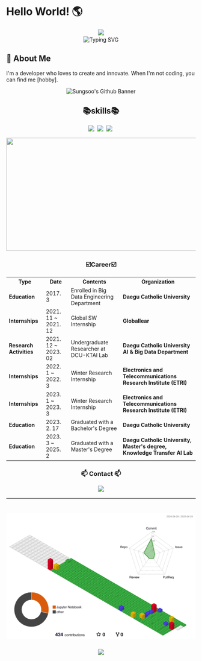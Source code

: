 # Hello World! 🌎


<div align="center">
  <img src="https://github-profile-trophy.vercel.app/?username=Sungsoo Kwon&theme=onedark" />
</div>

<div align="center">
  <img src="https://readme-typing-svg.herokuapp.com?font=Fira+Code&pause=1000&color=F75C7E&center=true&vCenter=true&width=435&lines=Intelligence+is+the+ability+to+adapt+to+change.;Intelligence+is+the+ability+to+adapt+to+change.;Let's+build+something+awesome+together" alt="Typing SVG" />
</div>

## 🚀 About Me
I'm a developer who loves to create and innovate. When I'm not coding, you can find me [hobby].

<p align="center">
<img src="https://capsule-render.vercel.app/api?type=waving&color=auto&height=200&section=header&text=Sungsoo's%20Github&fontSize=90" alt="Sungsoo's Github Banner" class="banner" />
</p>

<div align="center">
<h2>📚skills📚</h2>
</div>

<p align="center">
  <img src="https://img.shields.io/badge/Python-3766AB?style=flat-square&logo=Python&logoColor=white"/></a>&nbsp
  <img src="https://img.shields.io/badge/TensorFlow-FF6F00?style=flat-square&logo=TensorFlow&logoColor=white"/></a>&nbsp
  <img src="https://img.shields.io/badge/Keras-D00000?style=flat-square&logo=Keras&logoColor=white"/></a>&nbsp
</p>
<p align="center">
<a href="https://www.solve-nyang.com"><img src="https://api.solve-nyang.com/compose/ksu0406" width="600" height="300"/></a>
<div align="center">
<h3>☑️Career☑️</h3>
</div>

<table>
  <tr>
    <th>Type</th>
    <th>Date</th>
    <th>Contents</th>
    <th>Organization</th>
  </tr>
  <tr>
    <td><strong>Education</strong></td>
    <td>2017. 3</td>
    <td>Enrolled in Big Data Engineering Department</td>
    <td><strong>Daegu Catholic University</strong></td>
  </tr>
  <tr>
    <td><strong>Internships</strong></td>
    <td>2021. 11 ~ 2021. 12</td>
    <td>Global SW Internship</td>
    <td><strong>Globallear</strong></td>
  </tr>
  <tr>
    <td><strong>Research Activities</strong></td>
    <td>2021. 12 ~ 2023. 02</td>
    <td>Undergraduate Researcher at DCU-KTAI Lab</td>
    <td><strong>Daegu Catholic University AI & Big Data Department</strong></td>
  </tr>
  <tr>
    <td><strong>Internships</strong></td>
    <td>2022. 1 ~ 2022. 3</td>
    <td>Winter Research Internship</td>
    <td><strong>Electronics and Telecommunications Research Institute (ETRI)</strong></td>
  </tr>
  <tr>
    <td><strong>Internships</strong></td>
    <td>2023. 1 ~ 2023. 3</td>
    <td>Winter Research Internship</td>
    <td><strong>Electronics and Telecommunications Research Institute (ETRI)</strong></td>
  </tr>
  <tr>
    <td><strong>Education</strong></td>
    <td>2023. 2. 17</td>
    <td>Graduated with a Bachelor's Degree</td>
    <td><strong>Daegu Catholic University</strong></td>
  </tr>
  <tr>
    <td><strong>Education</strong></td>
    <td>2023. 3 ~ 2025. 2</td>
    <td>Graduated with a Master's Degree</td>
    <td><strong>Daegu Catholic University, Master's degree, Knowledge Transfer AI Lab</strong></td>
  </tr>
</table>


<h3 align="center"> 📫 Contact 📫 </h3>
<p align="center">
  <a href="mailto:ksu980406@naver.com"><img src="https://img.shields.io/badge/mail-d14836?style=flat-square&logo=Gmail&logoColor=white&link=ksu980406@naver.com"/></a>
</p>

---
# ![](./profile-3d-contrib/profile-gitblock.svg)
<div align="center">
<a href="https://hits.seeyoufarm.com"><img src="https://hits.seeyoufarm.com/api/count/incr/badge.svg?url=https%3A%2F%2Fgithub.com%2FSungsooKwon&count_bg=%2339D7B7&title_bg=%23555555&icon=&icon_color=%23E7E7E7&title=hits&edge_flat=false"/></a>
</div>
